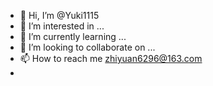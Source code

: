 - 👋 Hi, I’m @Yuki1115
- 👀 I’m interested in ...
- 🌱 I’m currently learning ...
- 💞️ I’m looking to collaborate on ...
- 📫 How to reach me zhiyuan6296@163.com
-  
<!---
Yuki1115/Yuki1115 is a ✨ special ✨ repository because its `README.md` (this file) appears on your GitHub profile.
You can click the Preview link to take a look at your changes.
--->
